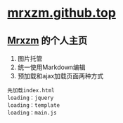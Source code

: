 # [mrxzm.github.top](http://mrxzm.top)

[Mrxzm](http://mrxzm.top) 的个人主页
----------------------------------------------


1. 图片托管
2. 统一使用Markdown编辑
3. 预加载和ajax加载页面两种方式

```
先加载index.html
loading：jquery
loading：template
loading：main.js
```


